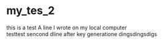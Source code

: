 # my_tes_2
this is a test
A line I wrote on my local computer  
 testtest
sencond dline after key generatione
dingsdingsdigs

